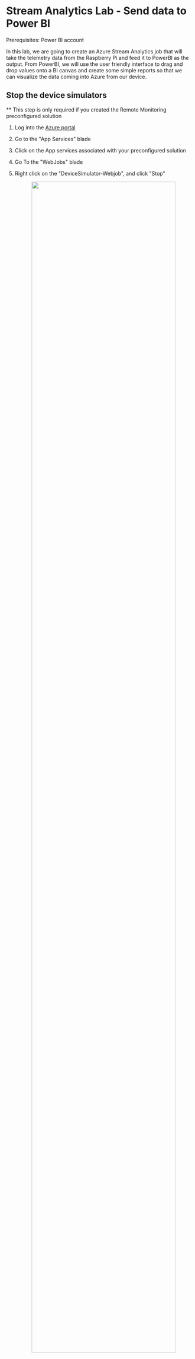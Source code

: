 # Stream Analytics Lab - Send data to Power BI

Prerequisites: Power BI account

In this lab, we are going to create an Azure Stream Analytics job that will take the telemetry data from the Raspberry Pi and feed it to PowerBI as the output. From PowerBI, we will use the user friendly interface to drag and drop values onto a BI canvas and create some simple reports so that we can visualize the data coming into Azure from our device. 

## Stop the device simulators 

** This step is only required if you created the Remote Monitoring preconfigured solution

1. Log into the [Azure portal](https://ms.portal.azure.com)
2. Go to the "App Services" blade
3. Click on the App services associated with your preconfigured solution
4. Go To the "WebJobs" blade
5. Right click on the "DeviceSimulator-Webjob", and click "Stop"
  
     <p align="center">
         <img src="/HOL/IOTHubPiHackathon/images/StopDeviceSimulator.jpg" width="90%" height="90%"/> 
      </p>    
  
## Create Azure Stream Analytics (ASA) Job

1. Log into the [Azure portal](https://ms.portal.azure.com)
2. Add an Azure Stream Analytics (ASA) Job
  - Click on "+ New"
  
     <p align="center">
         <img src="/HOL/IOTHubPiHackathon/images/AzureNewButton.jpg" width="30%" height="30%"/> 
      </p>    
  
  - In the "Search the marketplace" file, type in "Stream Analytics". Click on the "Stream Analytics job" option that shows up. 
  
     <p align="center">
         <img src="/HOL/IOTHubPiHackathon/images/newASA.jpg" width="40%" height="40%" /> 
     </p>    
  
    1. Click on the "Stream Analytics job" that shows up in the results. Click "Create".
  
       <p align="center">
          <img src="/HOL/IOTHubPiHackathon/images/newASA1.jpg" width="50%" height="50%" /> 
       </p>    
      
    1. Enter a name for your job.  eg. "HandsOnLab-PowerBI" 
    1. Choose your subscription.
    1. Choose a Resource Group. Use the existing Resource Group that was created previously. This will make it easier to delete all the resources when you are done with the lab. 
  - Choose a Location.  eg. East US
  - Select "Cloud" for the Hosting Environment. With the IoT Edge gateway solution, you can now push ASA jobs down to the edge and have ASA jobs run locally on premise on your gateway solution. In these labs, we are going to use the cloud ASA job to filter out data streaming through IoT Hub and pass that data down to PowerBI. 
  - Click "Create". Feel free to click the "Pin to dashboard" check box. This will add the newly created ASA service to the main Azure portal dashboard. 
      
      <p align="center">
         <img src="/HOL/IOTHubPiHackathon/images/newASA4.jpg" width="30%" height="30%" /> 
      </p>   
  
  - Wait for the job to be created. You will see a notification banner that will pop up in the top right corner of the Azure portal to indicate the status of the job. This banner will disappear automatically. If you wish to see all the past notifications, click the bell icon. 
      
      <p align="center">
         <img src="/HOL/IOTHubPiHackathon/images/AzureNotification.jpg" width="50%" height="50%" /> 
      </p>   
  
- Next, you will add an Input for the Stream Analytics job. 
  1. If you pinned the ASA service to the dashboard, you will see the ASA tile on the main Azure portal page. Click it. 
      
      <p align="center">
         <img src="/HOL/IOTHubPiHackathon/images/clickASA1.jpg" width="30%" height="30%" /> 
      </p>   
       
     If not, click "Resource Groups" -> Your *resource group name* -> Your *ASA name*
      
      <p align="center">
         <img src="/HOL/IOTHubPiHackathon/images/clickASA2.jpg" /> 
      </p>   
       
  - Under the "Job Topology" category, click on "Inputs".
  - Click "+ Add Stream Input".
  
      
      <p align="center">
         <img src="/HOL/IOTHubPiHackathon/images/addInput1.jpg" width="50%" height="50%" /> 
      </p>   
      
  - In the pop up menu that appears, select "IoT Hub" 
      <p align="center">
         <img src="/HOL/IOTHubPiHackathon/images/selectIoTHub.jpg" width="30%" height="30%" /> 
      </p>  
  
  - In the "New Input" blade that appears, fill in the fields:
    - Input Alias: This is a free form text name for the input to the ASA job. eg. "IoTHub"
    - Choose "Select IoT Hub from your subscriptions". We will be connecting the ASA job to the IoT Hub you created and collecting streaming data from that existing IoT Hub
    - Subscription: Choose the name of your IoT Hub from your current subscription
    - IoT Hub: Choose the IoT Hub you have been using for the lab
    - Endpoint: Messaging
    - Shared Access Policy Name: iothubowner
    - Consumer Group: asa (we created this earlier)
    - Event Serialization Format: JSON
    - Encoding: UTF-8
    - Event Compression Type: None
    - Click "Save" and wait for the input to be created. 
    <p align="center">
       <img src="/HOL/IOTHubPiHackathon/images/ASANewInput.jpg" width="30%" height="30%" /> 
    </p>   
  
- Next, add an Output for the Stream Analytics job.
  1. Under the "Job Topology" category, click on "Outputs". 
        
      <p align="center">
         <img src="/HOL/IOTHubPiHackathon/images/addOutput.jpg" width="50%" height="50%" /> 
      </p>   
  
  1. Click "+ Add" in the blade to the right and select "PowerBI"
  1. Fill out the values in the "New Output" blade. 
    - Enter in any free form text for the "Output alias". eg. "PowerBI"
    - Click the "Authorize" button to make the connection to your PowerBI account. In the pop-up window that appears, enter in your PowerBI username and password. Once you enter in the correct credentials, the "Group Workspaces" drop down field should populate. 
    - Choose the workspace that you want the ASA streaming data to be stored. eg. "My workspace"
 
    <p align="center">
       <img src="/HOL/IOTHubPiHackathon/images/powerBIOutput.jpg" width="30%" height="30%" /> 
    </p>      
    
    - A new window will open requiring credentials to authorize the connection to PowerBI. Enter your credentials and click "Sign in".
    <p align="center">
       <img src="/HOL/IOTHubPiHackathon/images/authorizePBI.jpg" width="50%" height="50%" /> 
    </p>      
       
    - Enter a Dataset name.  A dataset is a collection of data tables.  eg. Raspberry Pi Dataset
    - Enter a Table Name. eg. Raspberry Pi Data Table
    - Click "Save"
    <p align="center">
       <img src="/HOL/IOTHubPiHackathon/images/powerBIOutput2.jpg" width="30%" height="30%" /> 
    </p>      
       
    1. Wait for the input and output to be created.  Check the Notifications in the portal for a successful connection test. 
- Create an ASA Query.
  1. Under the "Job Topology" category, click on "Query". The inline query editing tool will already have some stub code inserted. You will make some modifications to the query. 
  1. Enter the following query: 
 
    SELECT 
      * 
    INTO  
      [PowerBI] 
    FROM 
      [IoTHub] 
         
   1. Click "Save". 
   1. If you wish to run a test on your newly generated query, you will need to upload some sample data that the ASA Query tool will use to run the query. To generate a sample file, you can either manually generate your own file or get a sampling of data from the IoT Hub input. Click the elipses (...) beside the IoTHub input and click "Sample data from input" to start collecting data. Click the "Upload sample data from file" option once you have created a sample file and then run the query test by clicking the "Test" button. 
   
      <p align="center">
         <img src="/HOL/IOTHubPiHackathon/images/ASAQuery.jpg" width="50%" height="50%" /> 
      </p>      
       
- Start the ASA Job
  1. Click on "Overview" 
  1. Click the "Start" button
   
      <p align="center">
         <img src="/HOL/IOTHubPiHackathon/images/startASA.jpg" width="50%" height="50%" /> 
      </p>  
      
  1. For the "Job output start time", click "Now"
  1. Click "Start"
   
      <p align="center">
         <img src="/HOL/IOTHubPiHackathon/images/startASA2.jpg" width="50%" height="50%" /> 
      </p>  
          
## View Data in Power BI
1. Open Power BI in a web browser - https://powerbi.microsoft.com
2. Sign in
3. Go to the bottom of the bar on the left.  Expand "My Workspace" and select the dataset that you configured in Azure Stream Analytics (eg. Raspberry Pi Dataset). If you don't see the dataset that you created in the list, it's likely that no data has been streamed into your ASA job yet. Make sure that your ASA job has started and that there's input and output event showing up in your monitoring graph. Ask an instructor for assistance if you have any issues with this. 
   
      <p align="center">
         <img src="/HOL/IOTHubPiHackathon/images/PowerBILab.png" width="80%" height="80%" /> 
      </p>  
            
4. In the "Fields" bar (far right), select EventEnqueuedUtcTime and Temperature
   
      <p align="center">
         <img src="/HOL/IOTHubPiHackathon/images/Fields.jpg" width="50%" height="50%" /> 
      </p>  
      
5. Select "Line Chart" from the visualizations.  You now see your Pi data in a line chart
   
      <p align="center">
         <img src="/HOL/IOTHubPiHackathon/images/Visualizations.jpg" width="50%" height="50%" /> 
      </p>  
      
6. Save your report.
7. Click on the "Pin Visual" button on the chart
   
      <p align="center">
         <img src="/HOL/IOTHubPiHackathon/images/Pin.jpg" width="50%" height="50%" /> 
      </p>  
      
8. Click on "New Dashboard"
9. Type in a name for your dashboard.  eg. "Raspberry Dashboard"
10. Your trend is now viewable as a dashboard.  You can also view the dashboard from a mobile app


[Next lab - 5 Azure Functions](/HOL/IOTHubPiHackathon/AzureFunction)

[Back to Main HOL Instructions](/HOL/IOTHubPiHackathon/README.md)
